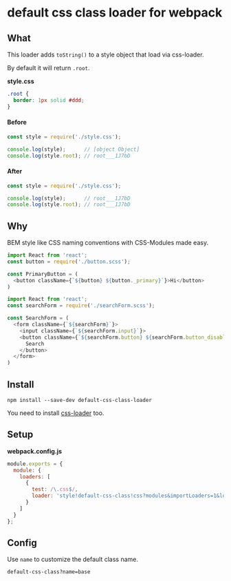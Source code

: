 # default css class loader for webpack

## What
This loader adds `toString()` to a style object that load via css-loader.

By default it will return `.root`.

**style.css**
```css
.root {
  border: 1px solid #ddd;
}
```

#### Before
```javascript
const style = require('./style.css');

console.log(style);      // [object Object]
console.log(style.root); // root___1J7bD
```

#### After
```javascript
const style = require('./style.css');

console.log(style);      // root___1J7bD
console.log(style.root); // root___1J7bD
```

## Why
BEM style like CSS naming conventions with CSS-Modules made easy.

```javascript
import React from 'react';
const button = require('./button.scss');

const PrimaryButton = (
  <button className={`${button} ${button._primary}`}>Hi</button>
)
```

```javascript
import React from 'react';
const searchForm = require('./searchForm.scss');

const SearchForm = (
  <form className={`${searchForm}`}>
    <input className={`${searchForm.input}`}>
    <button className={`${searchForm.button} ${searchForm.button_disabled}`}>
      Search
    </button>
  </form>
)
```

## Install
```
npm install --save-dev default-css-class-loader
```

You need to install [css-loader](https://github.com/webpack/css-loader) too.

## Setup

**webpack.config.js**

```javascript
module.exports = {
  module: {
    loaders: [
      {
        test: /\.css$/,
        loader: 'style!default-css-class!css?modules&importLoaders=1&localIdentName=[name]__[local]___[hash:base64:5]'
      }
    ]
  }
};
```


## Config

Use `name` to customize the default class name.
```
default-css-class?name=base
```
